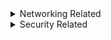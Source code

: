 
<details>
<summary>Networking Related</summary>

# Networking Related

| Acronym  | Meaning  | Scope  | More Info  |
|---|---|---|---|
| NOC   | Network Operations Center   |   |   |
|   |   |   |   |
|   |   |   |   |
|   |   |   |   |
|   |   |   |   |
|   |   |   |   |
|   |   |   |   |
|   |   |   |   |
|   |   |   |   |
|   |   |   |   |
|   |   |   |   |

</details>
<details>
<summary>Security Related</summary>

# Security Related

| Acronym  | Meaning  | Scope  | More Info  |
|---|---|---|---|
| CSPM  | Cloud Security Posture Mgmt  | Company/Organization Security Posture  | [Layers of a CSPM](https://msexperttalk.com/azure-sentinel-and-azure-security-center/)  |
| CWPP  | Cloud Workload Protection Platform  |   |   |
| EDR  | Endpoint Detection & Response  |   |   |
| SIEM  | Multiple variants - Security Information & Event Monitoring, Mix of SIM + SEM (older)  |   |   |
| SOAR  | Security Orchestration, Automation, and Response  |   |   |
| SOC | Security Operations Center  |   |   |
|   |   |   |   |
|   |   |   |   |
|   |   |   |   |
|   |   |   |   |
|   |   |   |   |
|   |   |   |   |
|   |   |   |   |
|   |   |   |   |

</details>
